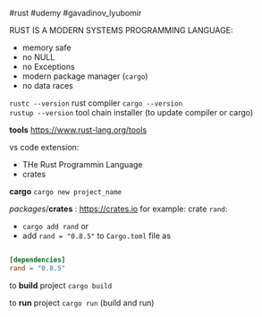 #rust #udemy #gavadinov_lyubomir


RUST IS A MODERN SYSTEMS PROGRAMMING LANGUAGE:
- memory safe
- no NULL
- no Exceptions
- modern package manager (`cargo`)
- no data races

`rustc --version` rust compiler
`cargo --version`  
`rustup --version` tool chain installer (to update compiler or cargo)

**tools**
https://www.rust-lang.org/tools

vs code extension:
- THe Rust Programmin Language
- crates

**cargo**
`cargo new project_name`

*packages*/**crates** : https://crates.io
for example: crate `rand`:
- `cargo add rand`  or
- add `rand = "0.8.5"` to `Cargo.toml` file as
```toml

[dependencies]
rand = "0.8.5"
```

to **build** project
`cargo build`

to **run** project
`cargo run` (build and run)